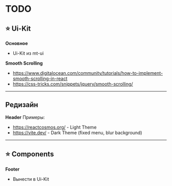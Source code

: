 # TODO

## ⭐️ Ui-Kit

**Основное**
- Ui-Kit из mt-ui

**Smooth Scrolling**
- https://www.digitalocean.com/community/tutorials/how-to-implement-smooth-scrolling-in-react
- https://css-tricks.com/snippets/jquery/smooth-scrolling/

----

## Редизайн

**Header**
Примеры:
- https://reactcosmos.org/ - Light Theme
- https://vite.dev/ - Dark Theme (fixed menu, blur background)

----

## ⭐️ Components

**Footer**
- Вынести в Ui-Kit
